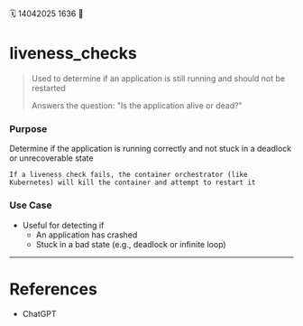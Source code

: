 🗓️ 14042025 1636
📎

# liveness_checks
> Used to determine if an application is still running and should not be restarted
> 
> Answers the question: "Is the application alive or dead?"

### Purpose
Determine if the application is running correctly and not stuck in a deadlock or unrecoverable state

```ad-note
If a liveness check fails, the container orchestrator (like Kubernetes) will kill the container and attempt to restart it
```

### Use Case
- Useful for detecting if
	- An application has crashed 
	- Stuck in a bad state (e.g., deadlock or infinite loop)


---
# References
- ChatGPT
